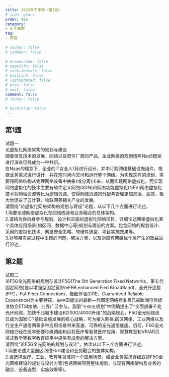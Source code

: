 ```yaml
---  
title: 2023年下半年（第1批）  
# icon: gears  
order: 986  
category:  
- 历年真题  
tag:  
- 真题  
  
# navbar: false  
# sidebar: false  
  
# breadcrumb: false  
# pageInfo: false  
# contributors: false  
# editLink: false  
# lastUpdated: false  
# prev: false  
# next: false  
comment: false  
# footer: false  
  
# backtotop: false  
---  
```

## 第1题 ##

试题一  
论虚拟化网络架构的规划与建设  
随着信息技术的发展，网络以及软件厂商的产品、企业网络的规划按照NaaS模型进行演进已经成为—种共识。  
在Naas的理念下，企业的IT女业人1月进行设计，并中订购网络基础设施组件，根据业务需求进行设计，并在短时间内交付和运行整个网络。为实现这样的规划，需要将网络结构从物理网络设备中抽象(或分离)出来，从而实现网络虚拟化。而实现网络虚拟化的技术主要有软件定义网络(SDN)和网络功能虚拟化(NFV)网络虚拟化技术将物理资源转化为逻辑资源，使得网络资源的分配与管理更加灵活、高效，极大地促进了云计算、物联网等相关产业的发展。  
请围绕"论虚拟化网络架构的规划与建设"论题，从以下几个方面进行论述。  
1.简要论述网络虚拟化在网络改造和业务融合的总体架构。  
2.请结合你自身参与规划、设计和实施的虚拟化网络项目，详细论述网络虚拟化某个具体应用场景(如区网、数据中心等)规划与建设的方案。包含网络的规划设计、采用的虚拟化技术、网络安全策略、软硬件选型、项目实施效果等。  
3.对项目实施过程中出现的问题、解决方案、以及对原有网络优化后产生的效益进行论述。  


## 第2题 ##

试题二  
论F5G全光网络的规划与设计F5G(The 5th Generation Fixed Networks，第五代固定网络)是以增强型固定宽带(eFBB,enhanced Fied BroadBand)、全光纤连接(FFC，Ful-Fiber Connection)、极致体验(GRE，Guaranteed Reliable Experience)为主要特征、由中国提出的最新—代固定网络标准且已被欧洲电信标准协会ETSI接纳、业界广泛参与。我国“十四五规划"中明确提出了“全面部署千兆光纤网络，加快千兆城市建设和200G/400G升级"的战略规划，F5G全光网络现已成为国家ICT基础设施发展的核心战略，可为接入网络.园区网络、工业网络以及行业生产通信网等多种应用场景带来高速、可靠的全光通信底座。目前，F5G全光网络已经在医学影像秒级调阅和远程医疗等智慧医疗应用、智慧教室和VR/AR沉浸式教学等数字教育应用中提供有成套的解决方案。  
请围绕“论F5G全光网络的规划与设计”，依次从以下三个方面进行论述。  
1.简要论述大型园区网络F5G建设和业务融合的整体架构。  
2.请选择医疗、工业、教育等领域的一个应用场景，结合业务需求详细叙述F5G全光网络建设的规划与设计方案(包括网络项目整体规划、与现有网络架构及业务的融合、设备选型、实施效果等)。  

